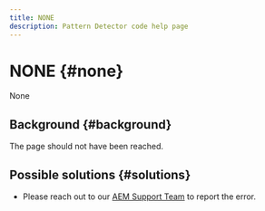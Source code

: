 ```yaml
---
title: NONE
description: Pattern Detector code help page
---
```


# NONE {#none}

None

## Background {#background}

The page should not have been reached.

## Possible solutions {#solutions}

* Please reach out to our [AEM Support Team](https://helpx.adobe.com/enterprise/using/support-for-experience-cloud.html) to report the error.
